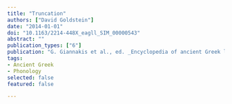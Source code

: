 ```yaml
---
title: "Truncation"
authors: ["David Goldstein"]
date: "2014-01-01"
doi: "10.1163/2214-448X_eagll_SIM_00000543"
abstract: ""
publication_types: ["6"]
publication: "G. Giannakis et al., ed. _Encyclopedia of ancient Greek language and linguistics_, vol. 3: 445–446 (Leiden: Brill)"
tags:
- Ancient Greek
- Phonology
selected: false
featured: false

---
```

